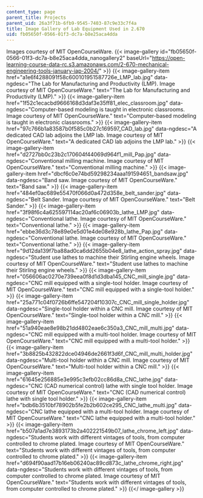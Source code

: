 ```yaml
---
content_type: page
parent_title: Projects
parent_uid: 26a3f71b-6fb9-9545-7403-87c9e33c7f4a
title: Image Gallery of Lab Equipment Used in 2.670
uid: fb05650f-0566-01f3-dc7a-b8e25aca4dda
---
```


Images courtesy of MIT OpenCourseWare.
{{< image-gallery id="fb05650f-0566-01f3-dc7a-b8e25aca4dda_nanogallery2" baseUrl="https://open-learning-course-data-rc.s3.amazonaws.com/2-670-mechanical-engineering-tools-january-iap-2004/" >}}
{{< image-gallery-item href="a1e6f4288091f58c600101951587726e_LMP_lab.jpg" data-ngdesc="The Lab for Manufacturing and Productivity (LMP). Image courtesy of MIT OpenCourseWare." text="The Lab for Manufacturing and Productivity (LMP)." >}}
{{< image-gallery-item href="1f52c1ecacbd9666168d3daf3e35ff81_elec_classroom.jpg" data-ngdesc="Computer-based modeling is taught in electronic classrooms. Image courtesy of MIT OpenCourseWare." text="Computer-based modeling is taught in electronic classrooms." >}}
{{< image-gallery-item href="97c766b1a83587b0f585c0b27c169597_CAD_lab.jpg" data-ngdesc="A dedicated CAD lab adjoins the LMP lab. Image courtesy of MIT OpenCourseWare." text="A dedicated CAD lab adjoins the LMP lab." >}}
{{< image-gallery-item href="d2727bb0c23b2c170604f44069d964f1_mill_Pap.jpg" data-ngdesc="Conventional milling machine. Image courtesy of MIT OpenCourseWare." text="Conventional milling machine." >}}
{{< image-gallery-item href="dbcf6c0e74bd59298234aaa191594651_bandsaw.jpg" data-ngdesc="Band saw. Image courtesy of MIT OpenCourseWare." text="Band saw." >}}
{{< image-gallery-item href="484ef0ac689e55470f066d0a472d358e_belt_sander.jpg" data-ngdesc="Belt Sander. Image courtesy of MIT OpenCourseWare." text="Belt Sander." >}}
{{< image-gallery-item href="3f98f6c4a625597114ac20af6c06903b_lathe_LMP.jpg" data-ngdesc="Conventional lathe. Image courtesy of MIT OpenCourseWare." text="Conventional lathe." >}}
{{< image-gallery-item href="ebbe36d3c78e89e0e5d01e4de08e928b_lathe_Pap.jpg" data-ngdesc="Conventional lathe. Image courtesy of MIT OpenCourseWare." text="Conventional lathe." >}}
{{< image-gallery-item href="9d12da139f7ba88ad0ca6dd2655b04e8_lathe_action_spray.jpg" data-ngdesc="Student use lathes to machine their Stirling engine wheels. Image courtesy of MIT OpenCourseWare." text="Student use lathes to machine their Stirling engine wheels." >}}
{{< image-gallery-item href="056606ac0270e739eea0f8d1d3dba145_CNC_mill_single.jpg" data-ngdesc="CNC mill equipped with a single-tool holder. Image courtesy of MIT OpenCourseWare." text="CNC mill equipped with a single-tool holder." >}}
{{< image-gallery-item href="25a771c04f0726b6ffe547204f10307c_CNC_mill_single_holder.jpg" data-ngdesc="Single-tool holder within a CNC mill. Image courtesy of MIT OpenCourseWare." text="Single-tool holder within a CNC mill." >}}
{{< image-gallery-item href="51a940eae8e98b21dd4802eae6c350a3_CNC_mill_multi.jpg" data-ngdesc="CNC mill equipped with a multi-tool holder. Image courtesy of MIT OpenCourseWare." text="CNC mill equipped with a multi-tool holder." >}}
{{< image-gallery-item href="3b8825b432822dce04946de2661f3d6f_CNC_mill_multi_holder.jpg" data-ngdesc="Multi-tool holder within a CNC mill. Image courtesy of MIT OpenCourseWare." text="Multi-tool holder within a CNC mill." >}}
{{< image-gallery-item href="61645e256885e3e995c3efb02cc86d8a_CNC_lathe.jpg" data-ngdesc="CNC (CAD numerical control) lathe with single tool holder. Image courtesy of MIT OpenCourseWare." text="CNC (CAD numerical control) lathe with single tool holder." >}}
{{< image-gallery-item href="bdb6b3510bf78902b5fe2b2b602ce295_CNC_lathe_multi.jpg" data-ngdesc="CNC lathe equipped with a multi-tool holder. Image courtesy of MIT OpenCourseWare." text="CNC lathe equipped with a multi-tool holder." >}}
{{< image-gallery-item href="b507a1ad7e3893173b2a402221549b07_lathe_chrome_left.jpg" data-ngdesc="Students work with different vintages of tools, from computer controlled to chrome plated. Image courtesy of MIT OpenCourseWare." text="Students work with different vintages of tools, from computer controlled to chrome plated." >}}
{{< image-gallery-item href="d694f90aad17b16eb06240ac89cd873c_lathe_chrome_right.jpg" data-ngdesc="Students work with different vintages of tools, from computer controlled to chrome plated. Image courtesy of MIT OpenCourseWare." text="Students work with different vintages of tools, from computer controlled to chrome plated." >}}
{{</ image-gallery >}}